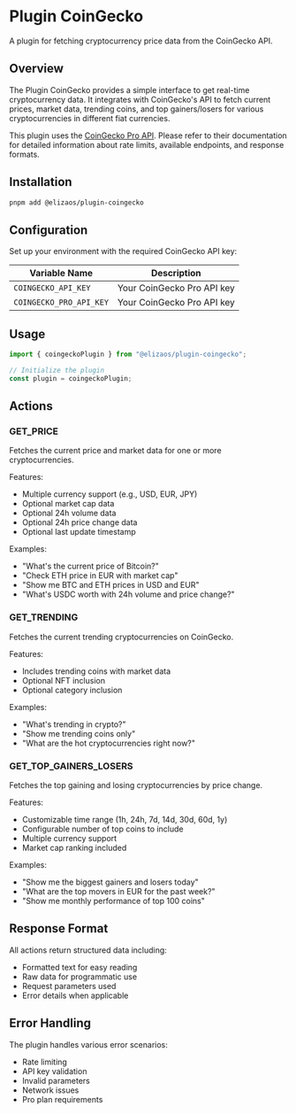 # Plugin CoinGecko

A plugin for fetching cryptocurrency price data from the CoinGecko API.

## Overview

The Plugin CoinGecko provides a simple interface to get real-time cryptocurrency data. It integrates with CoinGecko's API to fetch current prices, market data, trending coins, and top gainers/losers for various cryptocurrencies in different fiat currencies.

This plugin uses the [CoinGecko Pro API](https://docs.coingecko.com/reference/introduction). Please refer to their documentation for detailed information about rate limits, available endpoints, and response formats.

## Installation

```bash
pnpm add @elizaos/plugin-coingecko
```

## Configuration

Set up your environment with the required CoinGecko API key:

| Variable Name       | Description            |
| ------------------- | ---------------------- |
| `COINGECKO_API_KEY` | Your CoinGecko Pro API key |
| `COINGECKO_PRO_API_KEY` | Your CoinGecko Pro API key |

## Usage

```typescript
import { coingeckoPlugin } from "@elizaos/plugin-coingecko";

// Initialize the plugin
const plugin = coingeckoPlugin;
```

## Actions

### GET_PRICE

Fetches the current price and market data for one or more cryptocurrencies.

Features:
- Multiple currency support (e.g., USD, EUR, JPY)
- Optional market cap data
- Optional 24h volume data
- Optional 24h price change data
- Optional last update timestamp

Examples:
- "What's the current price of Bitcoin?"
- "Check ETH price in EUR with market cap"
- "Show me BTC and ETH prices in USD and EUR"
- "What's USDC worth with 24h volume and price change?"

### GET_TRENDING

Fetches the current trending cryptocurrencies on CoinGecko.

Features:
- Includes trending coins with market data
- Optional NFT inclusion
- Optional category inclusion

Examples:
- "What's trending in crypto?"
- "Show me trending coins only"
- "What are the hot cryptocurrencies right now?"

### GET_TOP_GAINERS_LOSERS

Fetches the top gaining and losing cryptocurrencies by price change.

Features:
- Customizable time range (1h, 24h, 7d, 14d, 30d, 60d, 1y)
- Configurable number of top coins to include
- Multiple currency support
- Market cap ranking included

Examples:
- "Show me the biggest gainers and losers today"
- "What are the top movers in EUR for the past week?"
- "Show me monthly performance of top 100 coins"

## Response Format

All actions return structured data including:
- Formatted text for easy reading
- Raw data for programmatic use
- Request parameters used
- Error details when applicable

## Error Handling

The plugin handles various error scenarios:
- Rate limiting
- API key validation
- Invalid parameters
- Network issues
- Pro plan requirements